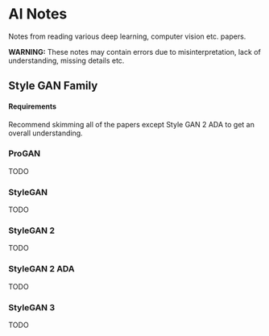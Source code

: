 # AI Notes

Notes from reading various deep learning, computer vision etc. papers. 

**WARNING:** These notes may contain errors due to misinterpretation, lack of understanding, missing details etc. 

## Style GAN Family

#### Requirements

Recommend skimming all of the papers except Style GAN 2 ADA to get an overall understanding.

### ProGAN

TODO

### StyleGAN

TODO

### StyleGAN 2

TODO

### StyleGAN 2 ADA

TODO

### StyleGAN 3

TODO
